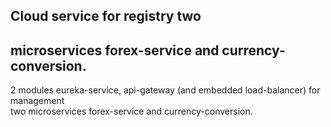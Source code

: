 ## Cloud service for registry two   
## microservices forex-service and currency-conversion.

2 modules eureka-service, api-gateway (and embedded load-balancer) for management     
two microservices forex-service and currency-conversion. 